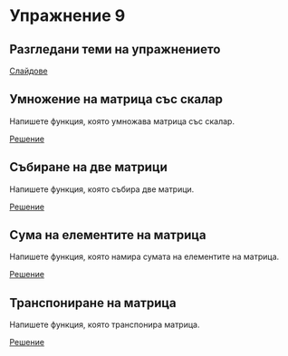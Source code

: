 Упражнение 9
============

Разгледани теми на упражнението
-------------------------------
[Слайдове](https://speakerdeck.com/dimitaruzunov/uvod-v-proghramiranieto-9)

Умножение на матрица със скалар
-------------------------------
Напишете функция, която умножава матрица със скалар.

[Решение](scalar-matrix-multiplication.cpp)

Събиране на две матрици
-----------------------
Напишете функция, която събира две матрици.

[Решение](sum-matrices.cpp)

Сума на елементите на матрица
-----------------------------
Напишете функция, която намира сумата на елементите на матрица.

[Решение](sum-matrix-elements.cpp)

Транспониране на матрица
------------------------
Напишете функция, която транспонира матрица.

[Решение](transpose-matrix.cpp)
